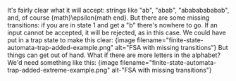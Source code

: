 It's fairly clear what it will accept: strings like "ab", "abab", "abababababab", and, of course {math}\epsilon{math end}.
But there are some missing transitions: if you are in state 1 and get a "b" there's nowhere to go.
If an input cannot be accepted, it will be rejected, as in this case. We could have put in a trap state to make this clear:
{image filename="finite-state-automata-trap-added-example.png" alt="FSA with missing transitions"}
But things can get out of hand. What if there are more letters in the alphabet? We'd need something like this:
{image filename="finite-state-automata-trap-added-extreme-example.png" alt-"FSA with missing transitions"}